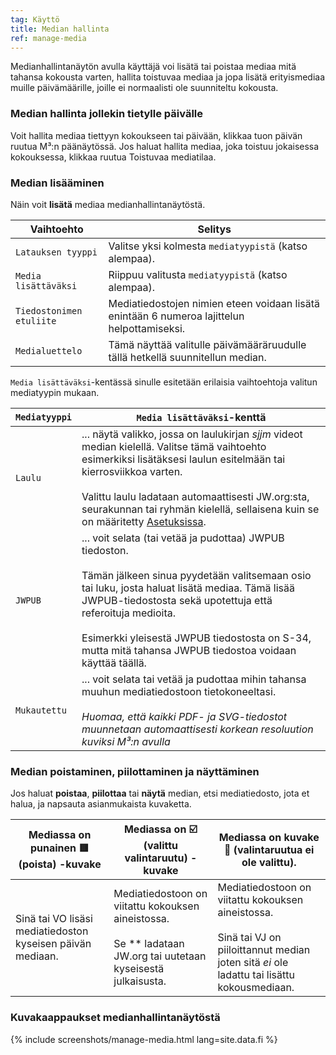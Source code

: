 ```yaml
---
tag: Käyttö
title: Median hallinta
ref: manage-media
---
```


Medianhallintanäytön avulla käyttäjä voi lisätä tai poistaa mediaa mitä tahansa kokousta varten, hallita toistuvaa mediaa ja jopa lisätä erityismediaa muille päivämäärille, joille ei normaalisti ole suunniteltu kokousta.

### Median hallinta jollekin tietylle päivälle

Voit hallita mediaa tiettyyn kokoukseen tai päivään, klikkaa tuon päivän ruutua M³:n päänäytössä. Jos haluat hallita mediaa, joka toistuu jokaisessa kokouksessa, klikkaa ruutua Toistuvaa mediatilaa.

### Median lisääminen

Näin voit **lisätä** mediaa medianhallintanäytöstä.

| Vaihtoehto               | Selitys                                                                                     |
| ------------------------ | ------------------------------------------------------------------------------------------- |
| `Latauksen tyyppi`       | Valitse yksi kolmesta `mediatyypistä` (katso alempaa).                                      |
| `Media lisättäväksi`     | Riippuu valitusta `mediatyypistä` (katso alempaa).                                          |
| `Tiedostonimen etuliite` | Mediatiedostojen nimien eteen voidaan lisätä enintään 6 numeroa lajittelun helpottamiseksi. |
| `Medialuettelo`          | Tämä näyttää valitulle päivämääräruudulle tällä hetkellä suunnitellun median.               |

`Media lisättäväksi`-kentässä sinulle esitetään erilaisia vaihtoehtoja valitun mediatyypin mukaan.

| `Mediatyyppi` | `Media lisättäväksi`-kenttä                                                                                                                                                                                                                                                                                                                                               |
| ------------- | ------------------------------------------------------------------------------------------------------------------------------------------------------------------------------------------------------------------------------------------------------------------------------------------------------------------------------------------------------------------------- |
| `Laulu`       | ... näytä valikko, jossa on laulukirjan *sjjm* videot median kielellä. Valitse tämä vaihtoehto esimerkiksi lisätäksesi laulun esitelmään tai kierrosviikkoa varten. <br><br> Valittu laulu ladataan automaattisesti JW.org:sta, seurakunnan tai ryhmän kielellä, sellaisena kuin se on määritetty [Asetuksissa]({{page.lang}}/#configuration).                |
| `JWPUB`       | ... voit selata (tai vetää ja pudottaa) JWPUB tiedoston. <br><br> Tämän jälkeen sinua pyydetään valitsemaan osio tai luku, josta haluat lisätä mediaa. Tämä lisää JWPUB-tiedostosta sekä upotettuja että referoituja medioita. <br><br> Esimerkki yleisestä JWPUB tiedostosta on S-34, mutta mitä tahansa JWPUB tiedostoa voidaan käyttää täällä. |
| `Mukautettu`  | ... voit selata tai vetää ja pudottaa mihin tahansa muuhun mediatiedostoon tietokoneeltasi. <br><br> *Huomaa, että kaikki PDF- ja SVG-tiedostot muunnetaan automaattisesti korkean resoluution kuviksi M³:n avulla*                                                                                                                                           |

### Median poistaminen, piilottaminen ja näyttäminen

Jos haluat **poistaa**, **piilottaa** tai **näytä** median, etsi mediatiedosto, jota et halua, ja napsauta asianmukaista kuvaketta.

| Mediassa on punainen 🟥 (poista) -kuvake                    | Mediassa on ☑️ (valittu valintaruutu) -kuvake                                                                                      | Mediassa on kuvake 🔲 (valintaruutua ei ole valittu).                                                                                                               |
| ---------------------------------------------------------- | ---------------------------------------------------------------------------------------------------------------------------------- | ------------------------------------------------------------------------------------------------------------------------------------------------------------------ |
| Sinä tai VO lisäsi mediatiedoston kyseisen päivän mediaan. | Mediatiedostoon on viitattu kokouksen aineistossa. <br><br> Se ** ladataan JW.org tai uutetaan kyseisestä julkaisusta. | Mediatiedostoon on viitattu kokouksen aineistossa. <br><br> Sinä tai VJ on piiloittannut median joten sitä *ei* ole ladattu tai lisättu kokousmediaan. |

### Kuvakaappaukset medianhallintanäytöstä

{% include screenshots/manage-media.html lang=site.data.fi %}
